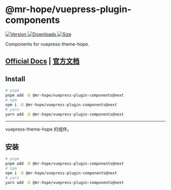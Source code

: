 # @mr-hope/vuepress-plugin-components

[![Version](https://img.shields.io/npm/v/@mr-hope/vuepress-plugin-components/next.svg?style=flat-square&logo=npm) ![Downloads](https://img.shields.io/npm/dm/@mr-hope/vuepress-plugin-components.svg?style=flat-square&logo=npm) ![Size](https://img.shields.io/bundlephobia/min/@mr-hope/vuepress-plugin-components?style=flat-square&logo=npm)](https://www.npmjs.com/package/@mr-hope/vuepress-plugin-components)

Components for vuepress-theme-hope.

## [Official Docs](https://vuepress-theme-hope.github.io/v2/components/) | [官方文档](https://vuepress-theme-hope.gitee.io/v2/components/zh/)

## Install

```bash
# pnpm
pnpm add -D @mr-hope/vuepress-plugin-components@next
# npm
npm i -D @mr-hope/vuepress-plugin-components@next
# yarn
yarn add -D @mr-hope/vuepress-plugin-components@next
```

---

vuepress-theme-hope 的组件。

## 安装

```bash
# pnpm
pnpm add -D @mr-hope/vuepress-plugin-components@next
# npm
npm i -D @mr-hope/vuepress-plugin-components@next
# yarn
yarn add -D @mr-hope/vuepress-plugin-components@next
```
